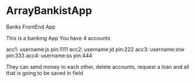 # ArrayBankistApp
Banks FrontEnd App

This is a banking App
You have 4 accounts

acc1: username:js 
      pin:1111
acc2: username:jd
      pin:222
acc3: username:stw 
      pin:333
acc4: username:ss
      pin:444

They can send money to each other, delete accounts, request a loan and all that is going to be saved in field
